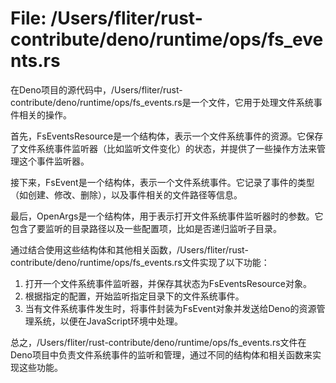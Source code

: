 # File: /Users/fliter/rust-contribute/deno/runtime/ops/fs_events.rs

在Deno项目的源代码中，/Users/fliter/rust-contribute/deno/runtime/ops/fs_events.rs是一个文件，它用于处理文件系统事件相关的操作。

首先，FsEventsResource是一个结构体，表示一个文件系统事件的资源。它保存了文件系统事件监听器（比如监听文件变化）的状态，并提供了一些操作方法来管理这个事件监听器。

接下来，FsEvent是一个结构体，表示一个文件系统事件。它记录了事件的类型（如创建、修改、删除），以及事件相关的文件路径等信息。

最后，OpenArgs是一个结构体，用于表示打开文件系统事件监听器时的参数。它包含了要监听的目录路径以及一些配置项，比如是否递归监听子目录。

通过结合使用这些结构体和其他相关函数，/Users/fliter/rust-contribute/deno/runtime/ops/fs_events.rs文件实现了以下功能：
1. 打开一个文件系统事件监听器，并保存其状态为FsEventsResource对象。
2. 根据指定的配置，开始监听指定目录下的文件系统事件。
3. 当有文件系统事件发生时，将事件封装为FsEvent对象并发送给Deno的资源管理系统，以便在JavaScript环境中处理。

总之，/Users/fliter/rust-contribute/deno/runtime/ops/fs_events.rs文件在Deno项目中负责文件系统事件的监听和管理，通过不同的结构体和相关函数来实现这些功能。

